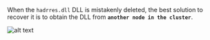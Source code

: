 When the `hadrres.dll` DLL is mistakenly deleted, the best solution to recover it is to obtain the DLL from **`another node in the cluster`**.

![alt text](https://github.com/MohamedAbdelhalem/dbatools/blob/main/Features_and_Administration/RES/media/DeleteHADRClusterDLL.png)
